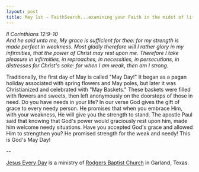 ```yaml
---
layout: post
title: May 1st - FaithSearch...examining your Faith in the midst of life's
---
```


_II Corinthians 12:9-10  
And he said unto me, My grace is sufficient for thee: for my
strength is made perfect in weakness. Most gladly therefore will I
rather glory in my infirmities, that the power of Christ may rest
upon me. Therefore I take pleasure in infirmities, in reproaches, in
necessities, in persecutions, in distresses for Christ's sake: for
when I am weak, then am I strong._

Traditionally, the first day of May is called "May Day!" It began
as a pagan holiday associated with spring flowers and May poles, but
later it was Christianized and celebrated with "May Baskets." These
baskets were filled with flowers and sweets, then left anonymously on
the doorsteps of those in need. Do you have needs in your life?
In our verse God gives the gift of grace to every needy person. He
promises that when you embrace Him, with your weakness, He will give
you the strength to stand. The apostle Paul said that knowing that
God's power would graciously rest upon him, made him welcome needy
situations. Have you accepted God's grace and allowed Him to
strengthen you? He promised strength for the weak and needy! This is
God's May Day!

 --

<a href=http://jesuseveryday.net>Jesus Every Day</a> is a ministry of <a href=http://rodgersbaptist.net>Rodgers Baptist Church</a> in Garland, Texas.
